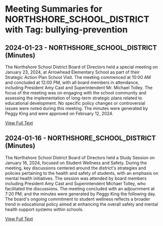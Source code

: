 # Meeting Summaries for NORTHSHORE_SCHOOL_DISTRICT with Tag: bullying-prevention

## 2024-01-23 - NORTHSHORE_SCHOOL_DISTRICT (Minutes)

The Northshore School District Board of Directors held a special meeting on January 23, 2024, at Arrowhead Elementary School as part of their Strategic Action Plan School Visit. The meeting commenced at 10:00 AM and concluded at 12:00 PM, with all board members in attendance, including President Amy Cast and Superintendent Mr. Michael Tolley. The focus of the meeting was on engaging with the school community and assessing the implementation of long-term strategic plans related to educational development. No specific policy changes or controversial issues were noted during this meeting. The minutes were generated by Peggy King and were approved on February 12, 2024.

[View Full Text](https://raw.githubusercontent.com/VoronoiPerspectives/WashingtonStateSchoolBoardExplorer/refs/heads/main/data/countries/usa/states/wa/counties/snohomish/school_boards/northshore_school_district/2024/2024-01-23-minutes.txt)

## 2024-01-16 - NORTHSHORE_SCHOOL_DISTRICT (Minutes)

The Northshore School District Board of Directors held a Study Session on January 16, 2024, focused on Student Wellness and Safety. During the meeting, key discussions centered around the district's strategies and policies pertaining to the health and safety of students, with an emphasis on mental health initiatives. The session was attended by board members including President Amy Cast and Superintendent Michael Tolley, who facilitated the discussions. The meeting concluded with an adjournment at 7:20 PM, and the minutes were generated by Peggy King the following day. The board's ongoing commitment to student wellness reflects a broader trend in educational policy aimed at enhancing the overall safety and mental health support systems within schools.

[View Full Text](https://raw.githubusercontent.com/VoronoiPerspectives/WashingtonStateSchoolBoardExplorer/refs/heads/main/data/countries/usa/states/wa/counties/snohomish/school_boards/northshore_school_district/2024/2024-01-16-minutes.txt)

